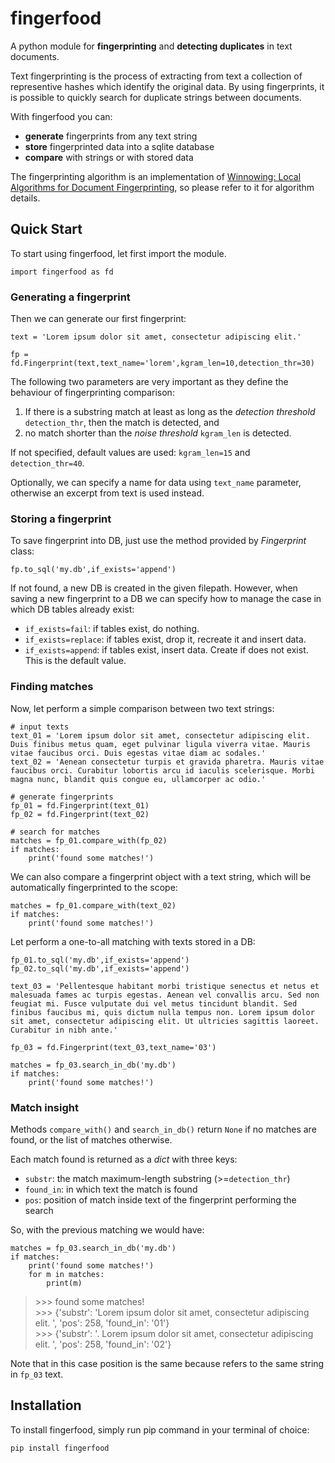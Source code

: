 # fingerfood #

A python module for **fingerprinting** and **detecting duplicates** in text documents.

Text fingerprinting is the process of extracting from text a collection of representive hashes which identify the original data. By using fingerprints, it is possible to quickly search for duplicate strings between documents.

With fingerfood you can:

* **generate** fingerprints from any text string
* **store** fingerprinted data into a sqlite database
* **compare** with strings or with stored data

The fingerprinting algorithm is an implementation of [Winnowing: Local Algorithms for Document Fingerprinting](http://theory.stanford.edu/~aiken/publications/papers/sigmod03.pdf), so please refer to it for algorithm details.

## Quick Start  ##

To start using fingerfood, let first import the module.

```
import fingerfood as fd
```

### Generating a fingerprint ###

Then we can generate our first fingerprint:
```
text = 'Lorem ipsum dolor sit amet, consectetur adipiscing elit.'

fp = fd.Fingerprint(text,text_name='lorem',kgram_len=10,detection_thr=30)
```

The following two parameters are very important as they define the behaviour of fingerprinting comparison:

1. If there is a substring match at least as long as the *detection threshold* `detection_thr`, then the match is detected, and
2. no match shorter than the *noise threshold* `kgram_len` is detected.

If not specified, default values are used: `kgram_len=15` and `detection_thr=40`.

Optionally, we can specify a name for data using `text_name` parameter, otherwise an excerpt from text is used instead.

### Storing a fingerprint ###

To save fingerprint into DB, just use the method provided by *Fingerprint* class:

```
fp.to_sql('my.db',if_exists='append')
```

If not found, a new DB is created in the given filepath. However, when saving a new fingerprint to a DB we can specify how to manage the case in which DB tables already exist:

* `if_exists=fail`: if tables exist, do nothing.
* `if_exists=replace`: if tables exist, drop it, recreate it and insert data.
* `if_exists=append`: if tables exist, insert data. Create if does not exist. This is the default value.

### Finding matches ###

Now, let perform a simple comparison between two text strings:

```
# input texts
text_01 = 'Lorem ipsum dolor sit amet, consectetur adipiscing elit. Duis finibus metus quam, eget pulvinar ligula viverra vitae. Mauris vitae faucibus orci. Duis egestas vitae diam ac sodales.'
text_02 = 'Aenean consectetur turpis et gravida pharetra. Mauris vitae faucibus orci. Curabitur lobortis arcu id iaculis scelerisque. Morbi magna nunc, blandit quis congue eu, ullamcorper ac odio.'

# generate fingerprints
fp_01 = fd.Fingerprint(text_01)
fp_02 = fd.Fingerprint(text_02)

# search for matches
matches = fp_01.compare_with(fp_02)
if matches:
    print('found some matches!')
```

We can also compare a fingerprint object with a text string, which will be automatically fingerprinted to the scope:

```
matches = fp_01.compare_with(text_02)
if matches:
    print('found some matches!')
```

Let perform a one-to-all matching with texts stored in a DB:

```
fp_01.to_sql('my.db',if_exists='append')
fp_02.to_sql('my.db',if_exists='append')

text_03 = 'Pellentesque habitant morbi tristique senectus et netus et malesuada fames ac turpis egestas. Aenean vel convallis arcu. Sed non feugiat mi. Fusce vulputate dui vel metus tincidunt blandit. Sed finibus faucibus mi, quis dictum nulla tempus non. Lorem ipsum dolor sit amet, consectetur adipiscing elit. Ut ultricies sagittis laoreet. Curabitur in nibh ante.'

fp_03 = fd.Fingerprint(text_03,text_name='03')

matches = fp_03.search_in_db('my.db')
if matches:
    print('found some matches!')
```

### Match insight ###

Methods `compare_with()` and `search_in_db()` return `None` if no matches are found, or the list of matches otherwise.

Each match found is returned as a *dict* with three keys:

* `substr`: the match maximum-length substring (>=`detection_thr`)
* `found_in`: in which text the match is found
* `pos`: position of match inside text of the fingerprint performing the search  

So, with the previous matching we would have:

```
matches = fp_03.search_in_db('my.db')
if matches:
    print('found some matches!')
    for m in matches:
        print(m)
```
> \>>> found some matches!  
> \>>> {'substr': 'Lorem ipsum dolor sit amet, consectetur adipiscing elit. ', 'pos': 258, 'found_in': '01'}  
> \>>> {'substr': '. Lorem ipsum dolor sit amet, consectetur adipiscing elit. ', 'pos': 258, 'found_in': '02'}  

Note that in this case position is the same because refers to the same string in `fp_03` text.

## Installation  ##

To install fingerfood, simply run pip command in your terminal of choice:

```
pip install fingerfood
```
